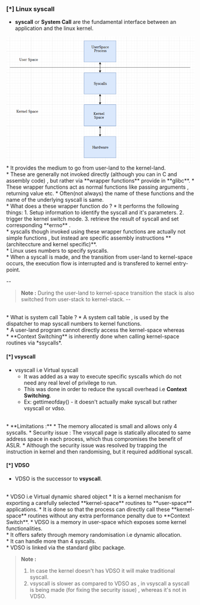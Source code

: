 ### [\*] Linux syscall


* **syscall** or **System Call** are the fundamental interface between an application and the linux kernel.
<img src = "syscall.png">
<br>
* It provides the medium to go from user-land to the kernel-land.
<br>
* These are generally not invoked directly (although you can in C and assembly code) , but rather via **wrapper functions** provide in **glibc**.
  * These wrapper functions act as normal functions like passing arguments , returning value etc.
  * Often(not always) the name of these functions and the name of the underlying syscall is same.
<br>
* What does a these wrapper function do ?
  * It performs the following things: 
    1. Setup information to identify the syscall and it's parameters.
    2. trigger the kernel switch mode.
    3. retrieve the result of syscall and set corresponding **errno** .
<br>
* syscalls though invoked using these wrapper functions are actually not simple functions , but instead are specific assembly instructions **(architeccture and kernel specific)**.
<br>
* Linux uses numbers to specify syscalls.
<br>
* When a syscall is made, and the transition from user-land to kernel-space occurs, the execution flow is interrupted and is transfered to kernel entry-point.

--
> **Note :** During the user-land to kernel-space transition the stack is also switched from user-stack to kernel-stack.
--
<br>
* What is system call Table ?
  * A system call table , is used by the dispatcher to map syscall numbers to kernel functions.
<br>
* A user-land program cannot directly access the kernel-space whereas
<br>
* **Context Switching** is inherently done when calling kernel-space routines via *ssycalls*.
<br>

#### [\*] vsyscall 
* vsyscall i.e Virtual syscall
  * It was added as a way to execute specific syscalls which do not need any real level of privilege to run.
  * This was done in order to reduce the syscall overhead i.e **Context Switching**.
  * Ex: gettimeofday() - it doesn't actually make syscall but rather vsyscall or vdso.
<br>
* **Limitations :**
  * The memory allocated is small and allows only 4 syscalls.
  * Security issue : The vssycall page is statically allocated to same address space in each process, which thus compromises the benefit of ASLR.
    * Although the security issue was resolved by trapping the instruction in kernel and then randomising, but it required additional syscall.

#### [\*] VDSO
* VDSO is the successor to **vsyscall**.
<br>
* VDSO i.e Virtual dynamic shared object 
  * It is a kernel mechanism for exporting a carefully selected **kernel-space** routines to **user-space** applications.
  * It is done so that the process can directly call these **kernel-space** routines without any extra performance penalty due to **Context Switch**.
* VDSO is a memory in user-space which exposes some kernel functionalities.
<br>
* It offers safety through memory randomisation i.e dynamic allocation.
<br>
* It can handle more than 4 syscalls.
<br>
* VDSO is linked via the standard glibc package.

> **Note :** 
> 1. In case the kernel doesn't has VDSO it will make traditional syscall.
> 2. vsyscall is slower as compared to VDSO as , in vsyscall a syscall is being made (for fixing the security issue) , whereas it's not in VDSO.


